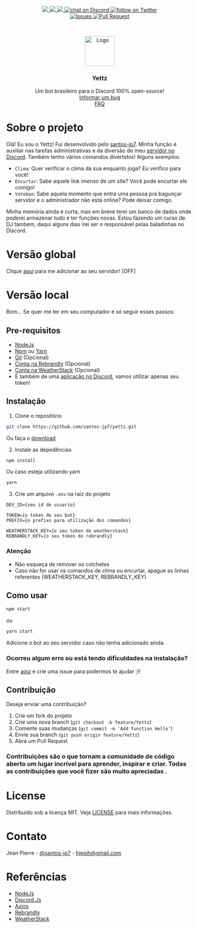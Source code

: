 <p align="center">
    <a href="https://github.com/santos-jp7/yettz/" alt="Version">
        <img src="https://img.shields.io/github/package-json/v/santos-jp7/yettz/master" />
    </a>
    <a href="https://github.com/santos-jp7/yettz/" alt="Version">
        <img src="https://img.shields.io/github/stars/santos-jp7/yettz" />
    </a>
    <a href="https://github.com/santos-jp7/yettz/graphs/contributors" alt="Contributors">
        <img src="https://img.shields.io/github/contributors/santos-jp7/yettz" />
    </a>
    <a href="https://discord.gg/zsAnRKZ">
        <img src="https://img.shields.io/discord/433127412444954634?logo=discord"
            alt="chat on Discord">
    </a>
    <a href="https://twitter.com/intent/follow?screen_name=santos_jp7">
        <img src="https://img.shields.io/twitter/follow/santos_jp7?style=social&logo=twitter"
            alt="follow on Twitter">
    </a>
    <br />
     <a href="https://github.com/santos-jp7/yettz/issues">
        <img src="https://img.shields.io/github/issues/santos-jp7/yettz"
            alt="Issues">
    </a>
    <a href="https://github.com/santos-jp7/yettz/pulls">
        <img src="https://img.shields.io/github/issues-pr/santos-jp7/yettz"
            alt="Pull Request">
    </a>
</p>

<br />
<p align="center">
  <a href="https://github.com/othneildrew/Best-README-Template">
    <img src="https://cdn.discordapp.com/avatars/572283573034418176/2b1aa05828bf6f382bc811a953c126a2.png" alt="Logo" width="80" height="80">
  </a>

  <h3 align="center">Yettz</h3>

  <p align="center">
    Um bot brasileiro para o Discord 100% open-source!
    <br />
    <a href="https://github.com/santos-jp7/yettz/issues">Informar um bug</a>
    <br />
    <a href="https://github.com/santos-jp7/yettz/issues">FAQ</a>
  </p>
</p>

# Sobre o projeto

Olá! Eu sou o Yettz! Fui desenvolvido pelo [santos-jp7](https://github.com/santos-jp7). Minha função é auxiliar nas tarefas administrativas e da diversão do meu [servidor no Discord](https://github.com/santos-jp7). Também tenho vários comandos divertidos! Alguns exemplos:

* `Clima`: Quer verificar o clima da sua enquanto joga? Eu verifico para você!
* `Encurtar`: Sabe aquele link imenso de um site? Você pode encurtar ele comigo!
* `Voteban`: Sabe aquela momento que entra uma pessoa pra bagunçar servidor e o administrador não está online? Pode deixar comigo.

Minha memória ainda é curta, mas em breve terei um banco de dados onde poderei armazenar tudo e ter funções novas. Estou fazendo um curso de DJ também, daqui alguns dias irei ser o responsável pelas baladinhas no Discord.

# Versão global

Clique [aqui]() para me adicionar ao seu servidor! [OFF]

# Versão local

Bom... Se quer me ter em seu computador é só seguir esses passos:

## Pre-requisitos

* [NodeJs](https://nodejs.org/pt-br/download/)
* [Npm](https://www.npmjs.com/get-npm) ou [Yarn](https://yarnpkg.com/lang/en/docs/install/)
* [Git](https://git-scm.com/downloads) (Opcional)
* [Conta na Rebrandly](https://www.rebrandly.com) (Opcional)
* [Conta na WeatherStack](https://weatherstack.com) (Opcional)
* E também de uma [aplicação no Discord](https://discordapp.com/developers/applications), vamos utilizar apenas seu token!

## Instalação

1. Clone o repositório

```sh
git clone https://github.com/santos-jp7/yettz.git
```

Ou faça o [download](https://github.com/santos-jp7/yettz/archive/master.zip)

2. Instale as depedências

```sh
npm install
```

Ou caso esteja utilizando yarn
```sh
yarn
```

3. Crie um arquivo `.env` na raiz do projeto

```JS
DEV_ID={seu id de usuario}

TOKEN={o token de seu bot}
PREFIX={o prefixo para utilização dos comandos}

WEATHERSTACK_KEY={o seu token do weatherstack}
REBRANDLY_KEY={o seu token do rebrandly}
```
### Atenção
* Não esqueça de remover os colchetes
* Caso não for usar os comandos de clima ou encurtar, apague as linhas referentes (WEATHERSTACK_KEY, REBRANDLY_KEY)

## Como usar

```sh
npm start
```
ou
```sh
yarn start
```

Adicione o bot ao seu servidor caso não tenha adicionado ainda.

### Ocorreu algum erro ou está tendo dificuldades na instalação?

Entre [aqui](https://github.com/santos-jp7/yettz/issues) e crie uma issue para podermos te ajudar ;)!

## Contribuição

Deseja enviar uma contribuição?

1. Crie um fork do projeto
2. Crie uma nova branch (`git checkout -b feature/Yettz`)
3. Comente suas mudanças (`git commit -m 'Add function Hello'`)
4. Envie sua branch (`git push origin feature/Yettz`)
5. Abra um Pull Request

### Contribuições são o que tornam a comunidade de código aberto um lugar incrível para aprender, inspirar e criar. Todas as contribuições que você fizer são muito apreciadas .

# License

Distribuído sob a licença MIT. Veja [LICENSE](LICENSE) para mais informações.

# Contato

Jean Pierre - [@santos-jp7](https://twitter.com/santos-jp7) - hjepih@gmail.com

# Referências

* [NodeJs](http://nodejs.org)
* [Discord.Js](https://discord.js.org)
* [Axios](https://github.com/axios/axios)
* [Rebrandly](https://www.rebrandly.com)
* [WeatherStack](https://weatherstack.com)